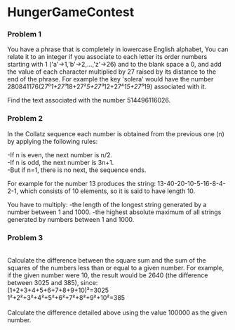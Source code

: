 # HungerGameContest
### Problem 1

You have a phrase that is completely in lowercase English alphabet, You
can relate it to an integer if you associate to each letter its order numbers starting with 1 ('a'->1,'b'->2,...,'z'->26)
and to the blank space a 0, and add the value of each character multiplied by 27 raised by its distance to the end of the phrase.
For example the key 'solera' would have the number 280841176(27⁰*1+27¹*18+27²*5+27³*12+27⁴*15+27⁵*19) associated with it.

Find the text associated with the number 514496116026.
### Problem 2

In the Collatz sequence each number is obtained from the previous one (n) by applying the following rules:

-If n is even, the next number is n/2.<br>
-If n is odd, the next number is 3n+1.<br>
-But if n=1, there is no next, the sequence ends.

For example for the number 13 produces the string: 13-40-20-10-5-16-8-4-2-1, which consists of 10 elements, so it is said to have length 10.

You have to multiply:
-the length of the longest string generated by a number between 1 and 1000.
-the highest absolute maximum of all strings generated by numbers between 1 and 1000.


### Problem 3
<br>
Calculate the difference between the square sum and the sum of the squares of the numbers less than or equal to a given number.
For example, if the given number were 10, the result would be 2640 (the difference between 3025 and 385), since:<br>
(1+2+3+4+5+6+7+8+9+10)²=3025<br>
1²+2²+3²+4²+5²+6²+7²+8²+9²+10²=385
<br><br>Calculate the difference detailed above using the value 100000 as the given number.
